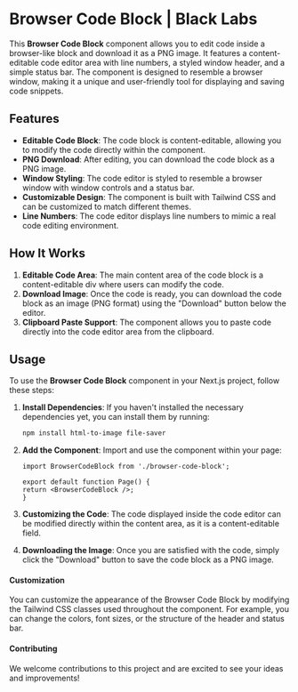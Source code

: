 # Browser Code Block | Black Labs

This **Browser Code Block** component allows you to edit code inside a browser-like block and download it as a PNG image. It features a content-editable code editor area with line numbers, a styled window header, and a simple status bar. The component is designed to resemble a browser window, making it a unique and user-friendly tool for displaying and saving code snippets.

## Features

- **Editable Code Block**: The code block is content-editable, allowing you to modify the code directly within the component.
- **PNG Download**: After editing, you can download the code block as a PNG image.
- **Window Styling**: The code editor is styled to resemble a browser window with window controls and a status bar.
- **Customizable Design**: The component is built with Tailwind CSS and can be customized to match different themes.
- **Line Numbers**: The code editor displays line numbers to mimic a real code editing environment.

## How It Works

1. **Editable Code Area**: The main content area of the code block is a content-editable div where users can modify the code.
2. **Download Image**: Once the code is ready, you can download the code block as an image (PNG format) using the "Download" button below the editor.
3. **Clipboard Paste Support**: The component allows you to paste code directly into the code editor area from the clipboard.

## Usage

To use the **Browser Code Block** component in your Next.js project, follow these steps:

1. **Install Dependencies**:
   If you haven't installed the necessary dependencies yet, you can install them by running:

   ```bash
   npm install html-to-image file-saver

2. **Add the Component**: 
Import and use the component within your page:
   ```
   import BrowserCodeBlock from './browser-code-block';
   
   export default function Page() {
   return <BrowserCodeBlock />;
   }

3. **Customizing the Code**: The code displayed inside the code editor can be modified directly within the content area, as it is a content-editable field.


4. **Downloading the Image**: Once you are satisfied with the code, simply click the "Download" button to save the code block as a PNG image.


#### Customization

You can customize the appearance of the Browser Code Block by modifying the Tailwind CSS classes used throughout the component. For example, you can change the colors, font sizes, or the structure of the header and status bar.


#### Contributing

We welcome contributions to this project and are excited to see your ideas and improvements!